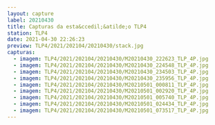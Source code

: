 ```yaml
---
layout: capture
label: 20210430
title: Capturas da esta&ccedil;&atilde;o TLP4
station: TLP4
date: 2021-04-30 22:26:23
preview: TLP4/2021/202104/20210430/stack.jpg
capturas:
  - imagem: TLP4/2021/202104/20210430/M20210430_222623_TLP_4P.jpg
  - imagem: TLP4/2021/202104/20210430/M20210430_224548_TLP_4P.jpg
  - imagem: TLP4/2021/202104/20210430/M20210430_234503_TLP_4P.jpg
  - imagem: TLP4/2021/202104/20210430/M20210430_235956_TLP_4P.jpg
  - imagem: TLP4/2021/202104/20210430/M20210501_000811_TLP_4P.jpg
  - imagem: TLP4/2021/202104/20210430/M20210501_002920_TLP_4P.jpg
  - imagem: TLP4/2021/202104/20210430/M20210501_005740_TLP_4P.jpg
  - imagem: TLP4/2021/202104/20210430/M20210501_024434_TLP_4P.jpg
  - imagem: TLP4/2021/202104/20210430/M20210501_073517_TLP_4P.jpg
---
```

